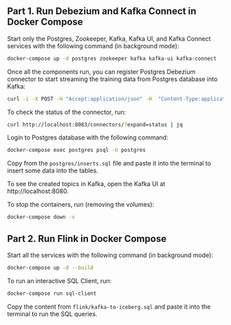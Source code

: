 
## Part 1. Run Debezium and Kafka Connect in Docker Compose

Start only the Postgres, Zookeeper, Kafka, Kafka UI, and Kafka Connect services with the following command (in background mode):

```bash
docker-compose up -d postgres zookeeper kafka kafka-ui kafka-connect
```

Once all the components run, you can register Postgres Debezium connector to start streaming the training data from Postgres database into Kafka:

```bash
curl -i -X POST -H "Accept:application/json" -H  "Content-Type:application/json" http://localhost:8083/connectors/ -d @debezium/register-postgres-flink.json
```

To check the status of the connector, run:

```bash
curl http://localhost:8083/connectors/?expand=status | jq
```

Login to Postgres database with the following command:

```bash
docker-compose exec postgres psql -U postgres
```

Copy from the `postgres/inserts.sql` file and paste it into the terminal to insert some data into the tables.

To see the created topics in Kafka, open the Kafka UI at http://localhost:8080.


To stop the containers, run (removing the volumes):

```bash
docker-compose down -v
```

## Part 2. Run Flink in Docker Compose


Start all the services with the following command (in background mode):

```bash
docker-compose up -d --build
```


To run an interactive SQL Client, run:

```bash
docker-compose run sql-client
```

Copy the content from `flink/kafka-to-iceberg.sql` and paste it into the terminal to run the SQL queries.
